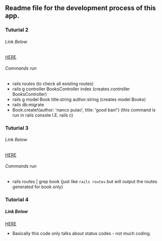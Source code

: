 ## Readme file for the development process of this app.

### Tuturial 2

###### Link Below
[HERE](https://www.youtube.com/watch?v=nCb_mqAKusg&list=PLbTv9eGiI03u1-JFkFpPGsR_hMre6WX3e&index=2) 

###### Commands run
- rails routes (to check all existing routes)
- rails g controller BooksController index (creates controller BooksController)
- rails g model Book title:string author:string (creates model Books)
- rails db:migrate
- Book.create!(author: 'nanco pulao', title: 'good ban!') (this command is run in rails console I.E. rails c)

### Tuturial 3

###### Link Below
[HERE](https://www.youtube.com/watch?v=rFHCMu2t4SY&list=PLbTv9eGiI03u1-JFkFpPGsR_hMre6WX3e&index=3) 

###### Commands run
- rails routes | grep book (just like `rails routes` but will output the routes generated for book only)


### Tutorial 4

##### Link Below
[HERE](https://www.youtube.com/watch?v=yZM4oRZvltU&list=PLbTv9eGiI03u1-JFkFpPGsR_hMre6WX3e&index=4)

- Basically this code only talks about status codes - not much coding.

